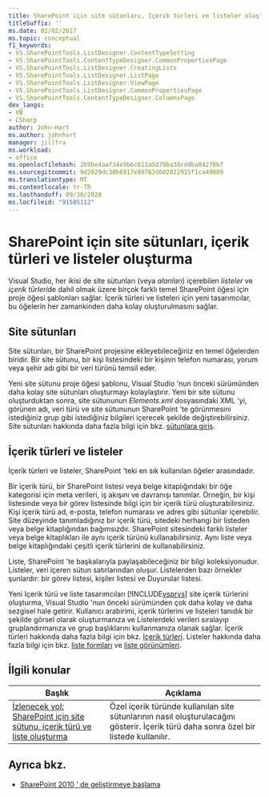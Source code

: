 ```yaml
---
title: SharePoint için site sütunları, Içerik türleri ve listeler oluşturma | Microsoft Docs
titleSuffix: ''
ms.date: 02/02/2017
ms.topic: conceptual
f1_keywords:
- VS.SharePointTools.ListDesigner.ContentTypeSetting
- VS.SharePointTools.ContentTypeDesigner.CommonPropertiesPage
- VS.SharePointTools.ListDesigner.CreatingLists
- VS.SharePointTools.ListDesigner.ListPage
- VS.SharePointTools.ListDesigner.ViewPage
- VS.SharePointTools.ListDesigner.CommonPropertiesPage
- VS.SharePointTools.ContentTypeDesigner.ColumnsPage
dev_langs:
- VB
- CSharp
author: John-Hart
ms.author: johnhart
manager: jillfra
ms.workload:
- office
ms.openlocfilehash: 269be4aaf34e9b6c611a5d79ba38cddba04276bf
ms.sourcegitcommit: 9d2829dc30b6917e89762d602022915f1ca49089
ms.translationtype: MT
ms.contentlocale: tr-TR
ms.lasthandoff: 09/30/2020
ms.locfileid: "91585112"
---
```

# <a name="create-site-columns-content-types-and-lists-for-sharepoint"></a>SharePoint için site sütunları, içerik türleri ve listeler oluşturma
  Visual Studio, her ikisi de site sütunları (veya *alanları*) içerebilen *listeler* ve *içerik türleri*de dahil olmak üzere birçok farklı temel SharePoint öğesi için proje öğesi şablonları sağlar. İçerik türleri ve listeleri için yeni tasarımcılar, bu öğelerin her zamankinden daha kolay oluşturulmasını sağlar.

## <a name="site-columns"></a>Site sütunları
 Site sütunları, bir SharePoint projesine ekleyebileceğiniz en temel öğelerden biridir. Bir site sütunu, bir kişi listesindeki bir kişinin telefon numarası, yorum veya şehir adı gibi bir veri türünü temsil eder.

 Yeni site sütunu proje öğesi şablonu, Visual Studio 'nun önceki sürümünden daha kolay site sütunları oluşturmayı kolaylaştırır. Yeni bir site sütunu oluşturduktan sonra, site sütununun *Elements.xml* dosyasındaki XML 'yi, görünen adı, veri türü ve site sütununun SharePoint 'te görünmesini istediğiniz grup gibi istediğiniz bilgileri içerecek şekilde değiştirebilirsiniz. Site sütunları hakkında daha fazla bilgi için bkz. [sütunlara giriş](/previous-versions/office/developer/sharepoint-2010/ms450825(v=office.14)).

## <a name="content-types-and-lists"></a>İçerik türleri ve listeler
 İçerik türleri ve listeler, SharePoint 'teki en sık kullanılan öğeler arasındadır.

 Bir içerik türü, bir SharePoint listesi veya belge kitaplığındaki bir öğe kategorisi için meta verileri, iş akışını ve davranışı tanımlar. Örneğin, bir kişi listesinde veya bir görev listesinde bilgi için bir içerik türü oluşturabilirsiniz. Kişi içerik türü ad, e-posta, telefon numarası ve adres gibi sütunlar içerebilir. Site düzeyinde tanımladığınız bir içerik türü, sitedeki herhangi bir listeden veya belge kitaplığından bağımsızdır. SharePoint sitesindeki farklı listeler veya belge kitaplıkları ile aynı içerik türünü kullanabilirsiniz. Aynı liste veya belge kitaplığındaki çeşitli içerik türlerini de kullanabilirsiniz.

 Liste, SharePoint 'te başkalarıyla paylaşabileceğiniz bir bilgi koleksiyonudur. Listeler, veri içeren sütun satırlarından oluşur. Listelerden bazı örnekler şunlardır: bir görev listesi, kişiler listesi ve Duyurular listesi.

 Yeni Içerik türü ve liste tasarımcıları [!INCLUDE[vsprvs](../sharepoint/includes/vsprvs-md.md)] site içerik türlerini oluşturma, Visual Studio 'nun önceki sürümünden çok daha kolay ve daha sezgisel hale getirir. Kullanıcı arabirimi, içerik türlerini ve listeleri tanıdık bir şekilde görsel olarak oluşturmanıza ve Listelerdeki verileri sıralayıp gruplandırmanıza ve grup başlıklarını kullanmanıza olanak sağlar. İçerik türleri hakkında daha fazla bilgi için bkz. [Içerik türleri](/previous-versions/office/developer/sharepoint-2010/ms479905(v=office.14)). Listeler hakkında daha fazla bilgi için bkz. [liste formları](/previous-versions/office/developer/sharepoint-2010/aa543232(v=office.14)) ve [liste görünümleri](/previous-versions/office/developer/sharepoint-2010/ff604021(v=office.14)).

## <a name="related-topics"></a>İlgili konular

|Başlık|Açıklama|
|-----------|-----------------|
|[İzlenecek yol: SharePoint için site sütunu, içerik türü ve liste oluşturma](../sharepoint/walkthrough-create-a-site-column-content-type-and-list-for-sharepoint.md)|Özel içerik türünde kullanılan site sütunlarının nasıl oluşturulacağını gösterir. İçerik türü daha sonra özel bir listede kullanılır.|

## <a name="see-also"></a>Ayrıca bkz.
- [SharePoint 2010 ' de geliştirmeye başlama](/sharepoint/dev/)
